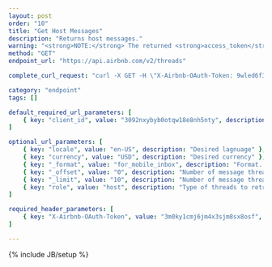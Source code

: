 ```yaml
---
layout: post
order: "10"
title: "Get Host Messages"
description: "Returns host messages."
warning: "<strong>NOTE:</strong> The returned <strong>access_token</strong> is required to hit logged-in endpoints."
method: "GET"
endpoint_url: "https://api.airbnb.com/v2/threads"

complete_curl_request: "curl -X GET -H \"X-Airbnb-OAuth-Token: 9wled6f39td9vksj280twe10w\" -d \"client_id=3092nxybyb0otqw18e8nh5nty\" -d \"locale=en-US\" -d \"currency=USD\" -d \"_format=for_mobile_inbox\" -d \"_limit=10\" -d \"_offset=0\" -d \"role=host\" https://api.airbnb.com/v2/threads"

category: "endpoint"
tags: []

default_required_url_parameters: [
	{ key: "client_id", value: "3092nxybyb0otqw18e8nh5nty", description: "API Key" }
]

optional_url_parameters: [
	{ key: "locale", value: "en-US", description: "Desired lagnuage" },
	{ key: "currency", value: "USD", description: "Desired currency" },
	{ key: "_format", value: "for_mobile_inbox", description: "Format.  Not sure what values this takes." },
	{ key: "_offset", value: "0", description: "Number of message threads to offset in search" },
	{ key: "_limit", value: "10", description: "Number of message threads to display at once" },
	{ key: "role", value: "host", description: "Type of threads to retrieve. \"guest\", \"host\", or don't include this param for both" }
]

required_header_parameters: [
	{ key: "X-Airbnb-OAuth-Token", value: "3m0ky1cmj6jm4x3sjm8sx8osf", description: "Airbnb auth token (from auth-ing with login endpoints)" }
]

---
```

{% include JB/setup %}
